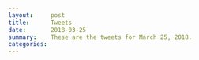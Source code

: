 ```yaml
---
layout:     post
title:      Tweets
date:       2018-03-25
summary:    These are the tweets for March 25, 2018.
categories:
---
```


